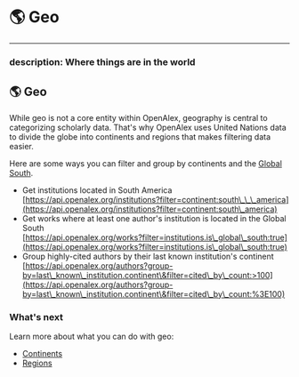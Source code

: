 # 🌎 Geo

***

### description: Where things are in the world

## 🌎 Geo

While geo is not a core entity within OpenAlex, geography is central to categorizing scholarly data. That's why OpenAlex uses United Nations data to divide the globe into continents and regions that makes filtering data easier.

Here are some ways you can filter and group by continents and the [Global South](https://en.wikipedia.org/wiki/Global\_North\_and\_Global\_South).

* Get institutions located in South America\
  [https://api.openalex.org/institutions?filter=continent:south\_\_\_america](https://api.openalex.org/institutions?filter=continent:south\_america)
* Get works where at least one author's institution is located in the Global South\
  [https://api.openalex.org/works?filter=institutions.is\_global\_south:true](https://api.openalex.org/works?filter=institutions.is\_global\_south:true)
* Group highly-cited authors by their last known institution's continent\
  [https://api.openalex.org/authors?group-by=last\_known\_institution.continent\&filter=cited\_by\_count:>100](https://api.openalex.org/authors?group-by=last\_known\_institution.continent\&filter=cited\_by\_count:%3E100)

### What's next

Learn more about what you can do with geo:

* [Continents](continents.md)
* [Regions](regions.md)
